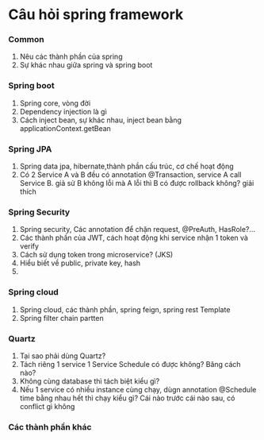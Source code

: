 # Câu hỏi spring framework
### Common
1. Nêu các thành phần của spring
2. Sự khác nhau giữa spring và spring boot


### Spring boot
1. Spring core, vòng đời
2. Dependency injection là gì
3. Cách inject bean, sự khác nhau, inject bean bằng applicationContext.getBean


### Spring JPA
1. Spring data jpa, hibernate,thành phần cấu trúc, cơ chế hoạt động
2. Có 2 Service A và B đều có annotation @Transaction, service A call Service B. giả sử B không lỗi mà A lỗi thì B có được rollback không? giải thích




### Spring Security
1. Spring security, Các annotation để chặn request, @PreAuth, HasRole?...
2. Các thành phần của JWT, cách hoạt động khi service nhận 1 token và verify
3. Cách sử dụng token trong microservice? (JKS)
4. Hiểu biết về public, private key, hash
5.



### Spring cloud
1. Spring cloud, các thành phần, spring feign, spring rest Template
2. Spring filter chain partten



### Quartz
1. Tại sao phải dùng Quartz?
2. Tách riêng 1 service 1 Service Schedule có được không? Băng cách nào?
3. Không cùng database thì tách biệt kiểu gì?
4. Nếu 1 service có nhiều instance cùng chạy, dùgn annotation @Schedule time bằng nhau hết thì chạy kiểu gì? Cái nào trước cái nào sau, có conflict gì không

### Các thành phần khác
